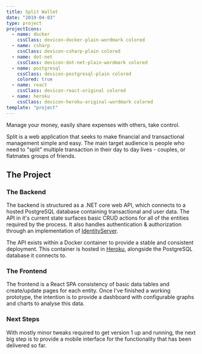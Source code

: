 ```yaml
---
title: Split Wallet
date: "2019-04-03"
type: project
projectIcons:
  - name: docker
    cssClass: devicon-docker-plain-wordmark colored
  - name: csharp
    cssClass: devicon-csharp-plain colored
  - name: dot-net
    cssClass: devicon-dot-net-plain-wordmark colored
  - name: postgresql
    cssClass: devicon-postgresql-plain colored
    colored: true
  - name: react
    cssClass: devicon-react-original colored
  - name: heroku
    cssClass: devicon-heroku-original-wordmark colored
template: "project"
---
```


Manage your money, easily share expenses with others, take control.

Split is a web application that seeks to make financial and transactional management simple and easy. The main target audience is people who need to "split" multiple transaction in their day to day lives - couples, or flatmates groups of friends.

## The Project

### The Backend

The backend is structured as a .NET core web API, which connects to a hosted PostgreSQL database containing transactional and user data. The API in it's current state surfaces basic CRUD actions for all of the entities required by the process. It also handles authentication & authorization through an implementation of [IdentityServer](https://identityserver.io/).

The API exists within a Docker container to provide a stable and consistent deployment. This container is hosted in [Heroku](https://www.heroku.com/), alongside the PostgreSQL database it connects to.

### The Frontend

The frontend is a React SPA consistency of basic data tables and create/update pages for each entity. Once I've finished a working prototype, the intention is to provide a dashboard with configurable graphs and charts to analyse this data.

### Next Steps

With mostly minor tweaks required to get version 1 up and running, the next big step is to provide a mobile interface for the functionality that has been delivered so far.
